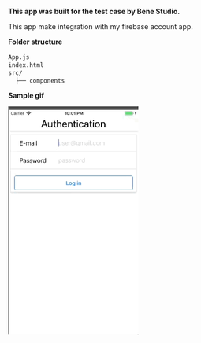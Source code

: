
**This app was built for the test case by Bene Studio.**<br/>

This app make integration with my firebase account app.

**Folder structure**<br/>
```
App.js
index.html
src/  
  ├── components
```

**Sample gif**<br/>
<div><img alt="gif" src="sample/sample.gif" /></div>
